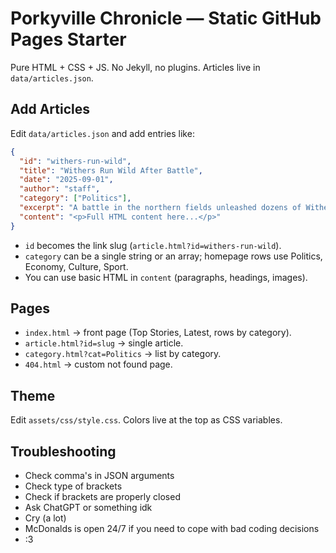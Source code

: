 # Porkyville Chronicle — Static GitHub Pages Starter

Pure HTML + CSS + JS. No Jekyll, no plugins. Articles live in `data/articles.json`.

## Add Articles
Edit `data/articles.json` and add entries like:
```json
{
  "id": "withers-run-wild",
  "title": "Withers Run Wild After Battle",
  "date": "2025-09-01",
  "author": "staff",
  "category": ["Politics"],
  "excerpt": "A battle in the northern fields unleashed dozens of Withers...",
  "content": "<p>Full HTML content here...</p>"
}
```
- `id` becomes the link slug (`article.html?id=withers-run-wild`).
- `category` can be a single string or an array; homepage rows use Politics, Economy, Culture, Sport.
- You can use basic HTML in `content` (paragraphs, headings, images).

## Pages
- `index.html` → front page (Top Stories, Latest, rows by category).
- `article.html?id=slug` → single article.
- `category.html?cat=Politics` → list by category.
- `404.html` → custom not found page.

## Theme
Edit `assets/css/style.css`. Colors live at the top as CSS variables.

## Troubleshooting
- Check comma's in JSON arguments
- Check type of brackets
- Check if brackets are properly closed
- Ask ChatGPT or something idk
- Cry (a lot)
- McDonalds is open 24/7 if you need to cope with bad coding decisions
- :3

